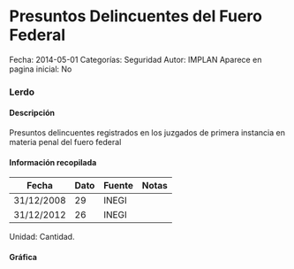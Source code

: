 Presuntos Delincuentes del Fuero Federal
=====

Fecha: 2014-05-01
Categorías: Seguridad
Autor: IMPLAN
Aparece en pagina inicial: No

### Lerdo

#### Descripción

Presuntos delincuentes registrados en los juzgados de primera instancia en materia penal del fuero federal

<!-- break -->

#### Información recopilada

<table class="table table-hover table-bordered matriz">
  <thead>
    <tr><th>Fecha</th><th>Dato</th><th>Fuente</th><th>Notas</th></tr>
  </thead>
  <tbody>
    <tr><td class="centrado">31/12/2008</td><td class="derecha">29</td><td>INEGI</td><td></td></tr>
    <tr><td class="centrado">31/12/2012</td><td class="derecha">26</td><td>INEGI</td><td></td></tr>
  </tbody>
</table>

Unidad: Cantidad.

#### Gráfica

<div id="Morrisdpbgyctu" class="grafica"></div>
  <script>
  new Morris.Line({
    element: 'Morrisdpbgyctu',
    data: [
      { fecha: '2008-12-31', dato: 29 },
      { fecha: '2012-12-31', dato: 26 }
    ],
    xkey: 'fecha',
    ykeys: ['dato'],
    labels: ['Dato'],
    lineColors: ['#FF5B02'],
    xLabelFormat: function(d) {
      return d.getDate()+'/'+(d.getMonth()+1)+'/'+d.getFullYear();
    },
    dateFormat: function (ts) {
      var d = new Date(ts);
      return d.getDate() + '/' + (d.getMonth() + 1) + '/' + d.getFullYear();
    }
  });
  </script>
